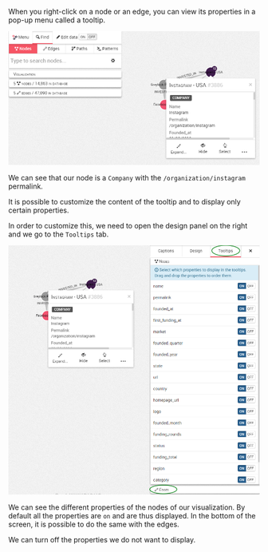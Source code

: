
When you right-click on a node or an edge, you can view its properties 
in a pop-up menu called a tooltip.

![](TooltipPix.png)

We can see that our node is a `Company` with the
`/organization/instagram` permalink.

It is possible to customize the content of the tooltip and to display 
only certain properties.

In order to customize this, we need to open the design panel on the 
right and we go to the `Tooltips` tab.

![](TooltipCustomize.png)

We can see the different properties of the nodes of our visualization. 
By default all the properties are `on` and are thus displayed. 
In the bottom of the screen, it is possible to do the same with the 
edges.

We can turn off the properties we do not want to display. 
